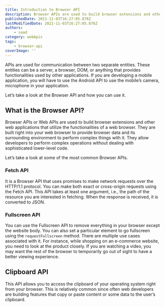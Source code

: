```yaml
---
title: Introduction to Browser API
description: Browser APIs are used to build browser extensions and other web applications that utilize the functionalities of a web browser.
publishedDate: 2021-11-03T16:27:05.876Z
lastModifiedDate: 2021-11-03T16:27:05.876Z
authors:
    - saad
category: webApis
tags:
    - browser-api
coverImage: ''
---
```


<Lead>

APIs are used for communication between two separate entities. These entities can be a server, a browser, DOM, or anything that provides functionalities used by other applications. If you are developing a mobile application, you will have to use the Android API to use the mobile’s camera, microphone in your application.

</Lead>

Let’s take a look at the Browser API and how you can use it.

## What is the Browser API?

Browser APIs or Web APIs are used to build browser extensions and other web applications that utilize the functionalities of a web browser. They are built right into your web browser to provide browser data and its surrounding environment to perform complex things with it. They allow developers to perform complex operations without dealing with sophisticated lower-level code.

Let’s take a look at some of the most common Browser APIs.

### Fetch API

It is a Browser API that uses promises to make network requests over the HTTP/1.1 protocol. You can make both exact or cross-origin requests using the Fetch API. This API takes at least one argument, i.e., the path of the resource you are interested in fetching. When the response is received, it is converted to JSON.

### Fullscreen API

You can use the Fullscreen API to remove everything in your browser except the website body. You can also set a particular element to go fullscreen using the `requestFullscreen` method. There are multiple use cases associated with it. For instance, while shopping on an e-commerce website, you need to look at the product closely. If you are watching a video, you may want the rest of the browser to temporarily go out of sight to have a better viewing experience.

## Clipboard API

This API allows you to access the clipboard of your operating system right from your browser. This is relatively common since often web developers are building features that copy or paste content or some data to the user’s clipboard.
